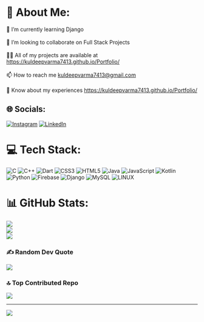 # 💫 About Me:
🌱 I’m currently learning Django<br><br>👯 I’m looking to collaborate on Full Stack Projects<br><br>👨‍💻 All of my projects are available at https://kuldeepvarma7413.github.io/Portfolio/<br><br>📫 How to reach me kuldeepvarma7413@gmail.com<br><br>📄 Know about my experiences https://kuldeepvarma7413.github.io/Portfolio/


## 🌐 Socials:
[![Instagram](https://img.shields.io/badge/Instagram-%23E4405F.svg?logo=Instagram&logoColor=white)](https://instagram.com/kuldeepvarma7413) [![LinkedIn](https://img.shields.io/badge/LinkedIn-%230077B5.svg?logo=linkedin&logoColor=white)](https://linkedin.com/in/kuldeepvarma7413) 

# 💻 Tech Stack:
![C](https://img.shields.io/badge/c-%2300599C.svg?style=for-the-badge&logo=c&logoColor=white) ![C++](https://img.shields.io/badge/c++-%2300599C.svg?style=for-the-badge&logo=c%2B%2B&logoColor=white) ![Dart](https://img.shields.io/badge/dart-%230175C2.svg?style=for-the-badge&logo=dart&logoColor=white) ![CSS3](https://img.shields.io/badge/css3-%231572B6.svg?style=for-the-badge&logo=css3&logoColor=white) ![HTML5](https://img.shields.io/badge/html5-%23E34F26.svg?style=for-the-badge&logo=html5&logoColor=white) ![Java](https://img.shields.io/badge/java-%23ED8B00.svg?style=for-the-badge&logo=openjdk&logoColor=white) ![JavaScript](https://img.shields.io/badge/javascript-%23323330.svg?style=for-the-badge&logo=javascript&logoColor=%23F7DF1E) ![Kotlin](https://img.shields.io/badge/kotlin-%237F52FF.svg?style=for-the-badge&logo=kotlin&logoColor=white) ![Python](https://img.shields.io/badge/python-3670A0?style=for-the-badge&logo=python&logoColor=ffdd54) ![Firebase](https://img.shields.io/badge/firebase-%23039BE5.svg?style=for-the-badge&logo=firebase) ![Django](https://img.shields.io/badge/django-%23092E20.svg?style=for-the-badge&logo=django&logoColor=white) ![MySQL](https://img.shields.io/badge/mysql-%2300000f.svg?style=for-the-badge&logo=mysql&logoColor=white) ![LINUX](https://img.shields.io/badge/Linux-FCC624?style=for-the-badge&logo=linux&logoColor=black)
# 📊 GitHub Stats:
![](https://github-readme-stats.vercel.app/api?username=kuldeepvarma7413&theme=nightowl&hide_border=true&include_all_commits=true&count_private=false)<br/>
![](https://github-readme-streak-stats.herokuapp.com/?user=kuldeepvarma7413&theme=nightowl&hide_border=true)<br/>
![](https://github-readme-stats.vercel.app/api/top-langs/?username=kuldeepvarma7413&theme=nightowl&hide_border=true&include_all_commits=true&count_private=false&layout=compact)

### ✍️ Random Dev Quote
![](https://quotes-github-readme.vercel.app/api?type=horizontal&theme=radical)

### 🔝 Top Contributed Repo
![](https://github-contributor-stats.vercel.app/api?username=kuldeepvarma7413&limit=5&theme=dark&combine_all_yearly_contributions=true)

---
[![](https://visitcount.itsvg.in/api?id=kuldeepvarma7413&icon=0&color=0)](https://visitcount.itsvg.in)

<!-- Proudly created with GPRM ( https://gprm.itsvg.in ) -->
